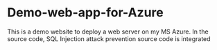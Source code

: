 # Demo-web-app-for-Azure
This is a demo website to deploy a web server on my MS Azure. In the source code, SQL Injection attack prevention source code is integrated
